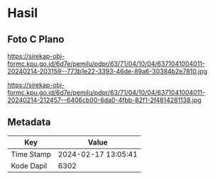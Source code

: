 # Hasil

## Foto C Plano

https://sirekap-obj-formc.kpu.go.id/6d7e/pemilu/pdpr/63/71/04/10/04/6371041004011-20240214-203159--773b1e22-3393-46de-89a6-30384b2e7810.jpg

https://sirekap-obj-formc.kpu.go.id/6d7e/pemilu/pdpr/63/71/04/10/04/6371041004011-20240214-212457--6406cb00-6da0-4fbb-82f1-2f4814281138.jpg


## Metadata

| Key        | Value               |
| ---------- | ------------------- |
| Time Stamp | 2024-02-17 13:05:41 |
| Kode Dapil | 6302                |



